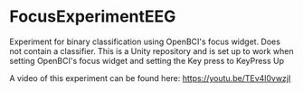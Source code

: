 # FocusExperimentEEG

Experiment for binary classification using OpenBCI's focus widget. Does not contain a classifier.
This is a Unity repository and is set up to work when setting OpenBCI's focus widget and setting the Key press to KeyPress Up

A video of this experiment can be found here: https://youtu.be/TEv4l0vwzjI
